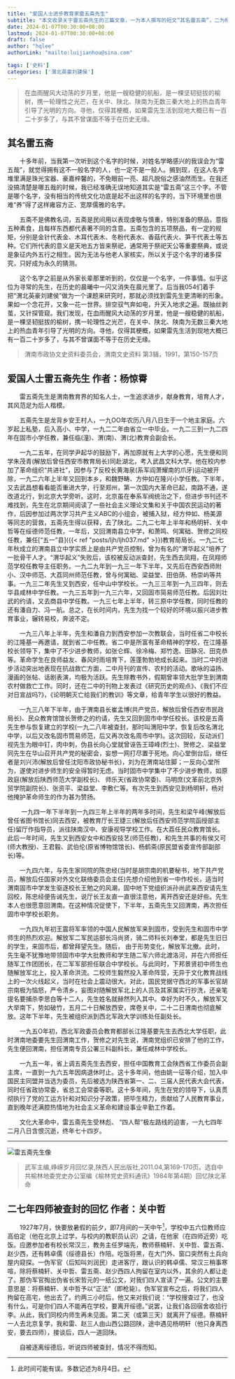 ```yaml
---
title: "爱国人士进步教育家雷五斋先生"
subtitle: "本文收录关于雷五斋先生的三篇文章，一为本人撰写的短文“其名雷五斋”，二为杨惊霄为先生传记，三为关中哲回忆重要事件记事"
date: 2024-01-07T00:30:00+08:00
lastmod: 2024-01-07T00:30:00+08:00
draft: false
author: "hqlee"
authorLink: "mailto:luijianhou@sina.com"

tags: ['史料']
categories: ['渭北英豪刘建侯']
---
```


>在血雨醒风大动荡的岁月里，他是一艘稳健的航船，是一棵坚韧挺拔的榆树，携一轮理性之光芒，在关中、陕北、陕南为无数三秦大地上的热血青年引导了光明的方向。寻他，仅得其梗概，如果雷先生活到现地大概已有一百二十岁多了，与其不曾谋面不等于在历史无缘。

## 其名雷五斋

　　十多年前，当我第一次听到这个名字的时候，对姓名学略感兴的我误会为“雷五哉”，就觉得拥有这不一般名字的人，也一定不是一般人。搁到现，在这人名字堆里满是珠光宝器、豪嘉梓馨的，不免眼前一亮、超凡脱俗之感油然而生。在我还没搞清楚是哪五哉的时候，我已经准确无误地知道其实是“雷五斋”这三个字。不管是哪个名字，没有相当的传统文化功底是起不出这样的名字的，当下环境里也很难“养”得了这样雍容方正、宽厚儒雅的名字。

　　五斋不是佛教名词，五斋是民间用以表现虔敬与慎重，特别准备的祭品，意指五种素食，且每样东西都代表著不同的含意。五斋包含的五项祭品，有一定的规矩，分别是金针代表金、木耳代表木、冬粉代表水、香菇代表火、笋干代表土等五种。它们所代表的意义是天地五方皆来祭祀，通常用于祭祀天公等重要祭典，或说是象征内外五行之相生。因为无法与他老人家核实，所以关于这个名字的诸多探究，只好成为永久的猜测。

　　这个名字之前是从外家长辈那里听到的，仅仅是一个名字，一件事情。似乎这位为寻常的先生，在历史的晨曦中一闪又消失在晨光里了。后当我054们着手把“渭北英豪刘建侯”做为一个课题来研究时，那就必须找到雷先生更清晰的形象。果如一个念花开，又象一花一世界。排空驭气奔如电，升天入地求之遍。既抽丝剥茧，又针探管窥。我们发现，在血雨醒风大动荡的岁月里，他是一艘稳健的航船，是一棵坚韧挺拔的榆树，携一轮理性之光芒，在关中、陕北、陕南为无数三秦大地上的热血青年引导了光明的方向。寻他，仅得其梗概，如果雷先生活到现地大概已有一百二十岁多了，与其不曾谋面不等于在历史无缘。



>渭南市政协文史资料委员会，渭南文史资料  第3辑，1991，第150-157页

## 爱国人士雷五斋先生 作者：杨惊霄

　　雷五斋先生是渭南教育界的知名人士，一生追求进步，献身教育，培育人才，其风范足为后人楷模。

　　五斋先生是龙背乡安王村人，一九OO年农历八月八日生于一个地主家庭。六岁起上私塾，后入高小、中学，一九二二年由省立一中毕业。一九二三到一九二四年在固市小学任教，兼任临(潼)、渭(南)、渭(北)教育会副会长。

　　一九二五年，在同学尹起华的鼓励下，再加原就有上大学的心愿，先生便和同学朱茂青(解放后曾任西安市教育局长)同赴湖北，考入武昌文科大学。他在校内参加了革命组织“共进社”，因参与了反校长黄海泉(系军阎萧耀南的爪牙)运动被开除，一九二六年上半年又回到本乡，和魏野畴、方仲如在隆兴小学任教。下半年，又去武昌想看看能否重进大学，行至郑州，第一次国内大革命已起，南路不通，遂改道北行，到北京大学旁听。这时，北京虽在奉系军阀统治之下，但进步书刊还不难找到，先生在北京期间阅读了一些社会主义理论文集和关于中国农民运动的著作，后因参加过两次学习共产主义ABC的小组会，被捕入狱，经方仲如、杨美源等同志的营救，五斋先生得以获释，去了陕北。二九二七年上半年和杨明轩、关中哲等在绥德师范任教，一年后，又回渭南县立中学，和萧鸣、何寓础、贺修之同校任教，兼任[“五一”县]({{< ref "posts/ljh/ljh037.md" >}})教育局局长。一九二七年秋成立的渭南县立中学实质上是由共产党员控制，曾为有名的“渭华起义”培养了一批骨干人才。“渭华起义”失败后，该校被反动派查封，先生西去凤翔，在凤翔师范学校任教导主任职务。一九二九年到一九三一年下半年，又先后在西安西师附小、汉中师范、大荔同州师范任教，曾与何寓础、梁益堂、田伯荫、杨崇屿等共事。一九三二年先生又到西安，任中山中学校长。一九三三年到一九三四年，则去华县咸林中学任教。一九三五年到一九三六年，又回固市简易师范任教。后因刘壮武的约请，又去商县中学任教。一九三七年上半年，转三原中学任教，同时任教的还有潘自力、冯一航。总之，在长时间内，先生为找一个较好的环境以振兴进步教育事业，辗转易校，奔波不定。

　　一九三八年上半年，先生和潘自力到西安参加一次教联会，当时任省二中校长的江隆基一再邀请，就到省二中任教。省二中是所富有革命精神的学校，在江隆基校长领导下，集中了不少进步教师，如张仑辉、徐冷梅、郑竹逸、田静况、田克恭等。革命学生在良师益友、春风时雨培育下，莲蓬勃勃地成长起来。当时二中的进步活动突出地表现在抗战救亡方面，二中月刊的宣传、农村的活动。歌咏的溢扬、漫画的张帖、话剧表演，均极为活跃。先生除教书外，假期曾率领大批学生到渭南农村做救亡工作。同时，还在二中的刊物上发表过《研究历史的观点》、《我们不应对日宣战吗?》，《论明朝灭亡给我们的教训》等文章，给青年学生以很好的教益。

　　一九三八年下半年，由于渭南县长崔孟博(共产党员，解放后曾任西安市民政局长)、民众教育馆馆长贺修之的约请，先生又回到固市中学任校长。该校是五斋先生参与恢复建立的学校(一九二八年被查封，那时叫渭阳中学，恢复后改名渭北中学，以后又改名固市筒易师范，后又再次改名周市中学)。这次回较，反动派们视先生为眼中钉，肉中刺，伪县长向心堂就曾诬告王璋峰(烈士)、贺修之、梁益堂同先生在华山召开共产党的秘密会，妄想一网打尽置于死地。向心堂倒台后，继任者是刘兴沛(解放后曾任沈阳市政协秘书长)，刘为在渭南站住脚；一反向心堂所为，遂使对进步师生的安全得暂时无虑。当时固市中学集中了不少进步教师，如原政庭(解放后陕西师范大学副校长)、  师乐天(省政协常委)、马明庶(文革前北京外贸学院副院长)、张资平、梁益堂、李敷仁等。有次先生到西安见到杨明轩，杨对他掩护革命师生的作为甚为赞扬。

　　 一九四一年下半年到一九四三年上半年的两年多时间，先生和梁午峰(解放后曾任省图书馆长)同去西安，被教育厅长王捷三(解放后任西安师范学院函授部主任)留厅作指导员，派往陕南汉中、安康视导学校工作。在大荔任民众教育馆长。此后一年时间，先生又到西安女中和西安技艺(师范任教)，和先生共事的有侯又可(师大教授)、王君毅、武伯伦(原省博物馆馆长)、杨鹤斋(原民盟省委宣传部副部长)等。

　　一九四六年，与先生家同院的陈忠经(当时是胡宗南的机要秘书，地下共产党员，解放后任国家对外文化联络委员会主任)先想介绍他到省一中作校长，适当时渭南固市中学发生驱逐校长王勉之的风潮，固中地下党组织派孙尚武来西安请先生回校，陈忠经便告诫先生，说厅长王友直一直很注意他，离开西安还是好些。先生本人也很愿意回渭南。在这种情况促使下，下半年，五斋先生又回渭南，再次担任固市中学校长职务。

　　一九四九年初王震将军率领的中国人民解放军来到固市，受到先生和固市中学师生的热烈欢迎。解放军二军民运部长冯尚贤，骑二师科长刘奉堂，都是先生旧日的学生，来固市后，都曾拜望先生。随后，  由于形势变化，解放军北撤。此时，先生毫不犹豫地带领固市中学大批教师和学生随二军六师北渡洛河，并在六师担任随军工作团团长，在二军军部担任联合中学校长。与此同时，下邦景贤初中师生也随解放军北上，投入革命洪流。二校师生毅然投入革命阵营，无异于文化教育战线上的一次火线起义，当时在社会上震动很大。对此，国民党据守西北的军事长官胡宗南极为恼怒，严令清乡，妄图对随解放军北上的人员及其家属实行抄洗，还亲笔提名要捕杀李思白等十二人，先生姓名就赫然列入其中。幸好为时不久，解放军又大举南下，势如破竹，五月二十日解放西安，席卷关中，二十二日渭南也彻底解放。这年下半年，先生被组织派到西北军政大学训练处任副处长。

　　一九五O年初，西北军政委员会教育都部长江隆基要先生去西北大学任职，此时渭南地委要先生回渭南工作，贺修之对先生说，渭南党组织已安排了他的工作，先生便回渭南，担任渭南专员公署三科副科长，兼任咸林中学校长。

　　一九五一年，省上调五斋先生去西安，担任中国教育工会陕西省工作委员会副主席，一直到一九六五年因病退休时止。这十多年间，他由姚一征等介绍，加入中国民主同盟并当选为委员，先后被选为陕西省第一、二、三届人民代表大会代表，同时任省政协常委，省总工会常委等职。这十多年间，先生在党的领导下，认真贯彻执行了党的工运方针和对知识分子政策，把毕生精力，贡献给了人民教育事业，直到晚年还满腔热情地为社会主义革命和建设事业辛勤工作着。

　　文化大革命中，雷五斋先生受林彪、 “四人帮”极左路线的迫害，一九七四年二月八日含恨沉逝，终年七十四岁。

---

![雷五斋先生像](/images/ljh/雷五斋先生.jpg "雷五斋校长是刘建侯同志的革命挚友")

>武军主编,峥嵘岁月回忆录,陕西人民出版社,2011.04,第169-170页。选自中共榆林地委党史办公室编《榆林党史资料通讯》1984年第4期）回忆陕北革命


## 二七年四师被查封的回忆  作者：关中哲

　　1927年7月，快要放暑假的前夕，即7月间的一天中午[^1]，学校中五六位教师应高伯定（他在北京上过学，与校内的教职员认识）之请，在他家（在四师近旁）吃饭。应邀参加者有校长常汉三，教务主任罗端先，教师蔡楠轩、关中哲、雷五斋、赵少西，还有韩卓儒（绥德县长）作陪。吃饭将黑，在大门外、窗口突然有土兵向屋内窥探。一伪军官（后知叫刘润民）走进客厅，跟认识的韩卓儒、常汉三稍事寒喧，除将蔡楠轩、关中哲、雷五斋、赵少西四人拘留在室内以外，其余的人都让走了。那伪军官掏出伪省长宋哲元的一纸公文，对我们四人宣读了一遍。公文的主要意思是：将蔡楠轩、关中哲予以“正法”（即枪毙）。伪军官宣布之后，将我们四人拘留在高宅，他出去了。约两三小时后，他又来对我们说：“学校搜查过了，也没有什么，可是你们四人不能再在学校，要离开绥德。”说罢，让我们各回宿舍收拾行李。从此，我们同校内师生再未见面。第二天（或第三天）就离开了绥德。蔡楠轩一人去北京复学，我和雷、赵三人由山西公路回陕，途中遇见杨明轩（他只身离西安，要去四师），接谈后，四人一道回陕。

　　自被逐离绥德后，听说四师被查封，情况不得而知。

    
[^1]: 此时间可能有误。多数记述为8月4日。